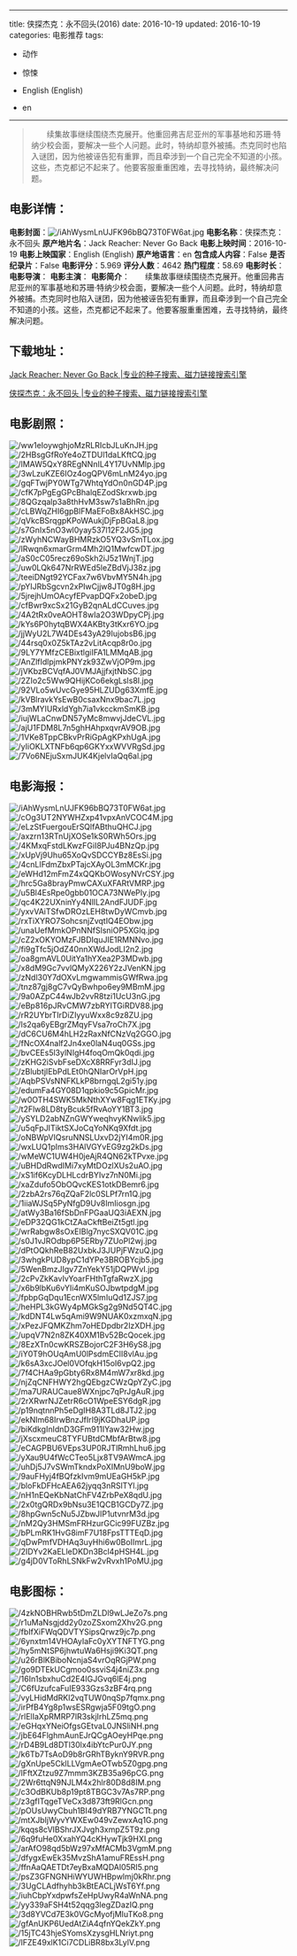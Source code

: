 
---
title: 侠探杰克：永不回头(2016)
date: 2016-10-19
updated: 2016-10-19
categories: 电影推荐
tags:
- 动作
- 惊悚

- English (English)
- en
---


> 　　续集故事继续围绕杰克展开。他重回弗吉尼亚州的军事基地和苏珊·特纳少校会面，要解决一些个人问题。此时，特纳却意外被捕。杰克同时也陷入谜团，因为他被诬告犯有重罪，而且牵涉到一个自己完全不知道的小孩。这些，杰克都记不起来了。他要客服重重困难，去寻找特纳，最终解决问题。

## **电影详情**：

**电影封面**：<img src="https://image.tmdb.org/t/p/w200/iAhWysmLnUJFK96bBQ73T0FW6at.jpg" alt="/iAhWysmLnUJFK96bBQ73T0FW6at.jpg" title="/iAhWysmLnUJFK96bBQ73T0FW6at.jpg">
**电影名称**：侠探杰克：永不回头
**原产地片名**：Jack Reacher: Never Go Back
**电影上映时间**：2016-10-19
**电影上映国家**：English (English)
**原产地语言**：en
**包含成人内容**：False
**是否纪录片**：False
**电影评分**：5.969
**评分人数**：4642
**热门程度**：58.69
**电影时长**：
**电影导演**：
**电影主演**：
**电影简介**：　　续集故事继续围绕杰克展开。他重回弗吉尼亚州的军事基地和苏珊·特纳少校会面，要解决一些个人问题。此时，特纳却意外被捕。杰克同时也陷入谜团，因为他被诬告犯有重罪，而且牵涉到一个自己完全不知道的小孩。这些，杰克都记不起来了。他要客服重重困难，去寻找特纳，最终解决问题。

## **下载地址**：
[Jack Reacher: Never Go Back |专业的种子搜索、磁力链接搜索引擎](https://movie.amd794.com:2083/?search=Jack%20Reacher%3A%20Never%20Go%20Back&ordering=&mode=match_phrase&page_size=10&page=1)

[侠探杰克：永不回头 |专业的种子搜索、磁力链接搜索引擎](https://movie.amd794.com:2083/?search=%E4%BE%A0%E6%8E%A2%E6%9D%B0%E5%85%8B%EF%BC%9A%E6%B0%B8%E4%B8%8D%E5%9B%9E%E5%A4%B4&ordering=&mode=match_phrase&page_size=10&page=1)
 

## **电影剧照**：
<img src="https://image.tmdb.org/t/p/original/ww1eIoywghjoMzRLRIcbJLuKnJH.jpg" alt="/ww1eIoywghjoMzRLRIcbJLuKnJH.jpg" title="/ww1eIoywghjoMzRLRIcbJLuKnJH.jpg"><img src="https://image.tmdb.org/t/p/original/2HBsgGfRoYe4oZTDUl1daLKftCQ.jpg" alt="/2HBsgGfRoYe4oZTDUl1daLKftCQ.jpg" title="/2HBsgGfRoYe4oZTDUl1daLKftCQ.jpg"><img src="https://image.tmdb.org/t/p/original/lMAW5QxY8REgNNnIL4Y17UvNMlp.jpg" alt="/lMAW5QxY8REgNNnIL4Y17UvNMlp.jpg" title="/lMAW5QxY8REgNNnIL4Y17UvNMlp.jpg"><img src="https://image.tmdb.org/t/p/original/3wLzuKZE6IOz4ogQPV6mLnM24yo.jpg" alt="/3wLzuKZE6IOz4ogQPV6mLnM24yo.jpg" title="/3wLzuKZE6IOz4ogQPV6mLnM24yo.jpg"><img src="https://image.tmdb.org/t/p/original/gqFTwjPY0WTg7WhtqYdOn0nGD4P.jpg" alt="/gqFTwjPY0WTg7WhtqYdOn0nGD4P.jpg" title="/gqFTwjPY0WTg7WhtqYdOn0nGD4P.jpg"><img src="https://image.tmdb.org/t/p/original/cfK7pPgEgGPcBhalqEZodSkrxwb.jpg" alt="/cfK7pPgEgGPcBhalqEZodSkrxwb.jpg" title="/cfK7pPgEgGPcBhalqEZodSkrxwb.jpg"><img src="https://image.tmdb.org/t/p/original/8QGzqalp3a8thHvM3sw7s1aBhRn.jpg" alt="/8QGzqalp3a8thHvM3sw7s1aBhRn.jpg" title="/8QGzqalp3a8thHvM3sw7s1aBhRn.jpg"><img src="https://image.tmdb.org/t/p/original/cLBWqZHI6gpBlFMaEFoBx8AkHSC.jpg" alt="/cLBWqZHI6gpBlFMaEFoBx8AkHSC.jpg" title="/cLBWqZHI6gpBlFMaEFoBx8AkHSC.jpg"><img src="https://image.tmdb.org/t/p/original/qVkcBSrqgpKPoWAukjDjFpBGaL8.jpg" alt="/qVkcBSrqgpKPoWAukjDjFpBGaL8.jpg" title="/qVkcBSrqgpKPoWAukjDjFpBGaL8.jpg"><img src="https://image.tmdb.org/t/p/original/s7GnIx5nO3wl0yay537l12F2JG5.jpg" alt="/s7GnIx5nO3wl0yay537l12F2JG5.jpg" title="/s7GnIx5nO3wl0yay537l12F2JG5.jpg"><img src="https://image.tmdb.org/t/p/original/zWyhNCWayBHMRzkO5YQ3vSmTLox.jpg" alt="/zWyhNCWayBHMRzkO5YQ3vSmTLox.jpg" title="/zWyhNCWayBHMRzkO5YQ3vSmTLox.jpg"><img src="https://image.tmdb.org/t/p/original/lRwqn6xmarGrm4Mh2lQ1MwfcwDT.jpg" alt="/lRwqn6xmarGrm4Mh2lQ1MwfcwDT.jpg" title="/lRwqn6xmarGrm4Mh2lQ1MwfcwDT.jpg"><img src="https://image.tmdb.org/t/p/original/aS0cC05recz69oSkh2iJ5z1WnjT.jpg" alt="/aS0cC05recz69oSkh2iJ5z1WnjT.jpg" title="/aS0cC05recz69oSkh2iJ5z1WnjT.jpg"><img src="https://image.tmdb.org/t/p/original/uw0LQk647NrRWEd5leZBdVjJ38z.jpg" alt="/uw0LQk647NrRWEd5leZBdVjJ38z.jpg" title="/uw0LQk647NrRWEd5leZBdVjJ38z.jpg"><img src="https://image.tmdb.org/t/p/original/teeiDNgt92YCFax7w6VbvMY5N4h.jpg" alt="/teeiDNgt92YCFax7w6VbvMY5N4h.jpg" title="/teeiDNgt92YCFax7w6VbvMY5N4h.jpg"><img src="https://image.tmdb.org/t/p/original/pYIJRbSgcvn2xPIwCjjw8JT0g8H.jpg" alt="/pYIJRbSgcvn2xPIwCjjw8JT0g8H.jpg" title="/pYIJRbSgcvn2xPIwCjjw8JT0g8H.jpg"><img src="https://image.tmdb.org/t/p/original/5jrejhUmOAcyfEPvapDQFx2obeD.jpg" alt="/5jrejhUmOAcyfEPvapDQFx2obeD.jpg" title="/5jrejhUmOAcyfEPvapDQFx2obeD.jpg"><img src="https://image.tmdb.org/t/p/original/cfBwr9xcSx21GyB2qnALdCCuves.jpg" alt="/cfBwr9xcSx21GyB2qnALdCCuves.jpg" title="/cfBwr9xcSx21GyB2qnALdCCuves.jpg"><img src="https://image.tmdb.org/t/p/original/4A2tRx0veAOHT8wIa2O3WDpyCPj.jpg" alt="/4A2tRx0veAOHT8wIa2O3WDpyCPj.jpg" title="/4A2tRx0veAOHT8wIa2O3WDpyCPj.jpg"><img src="https://image.tmdb.org/t/p/original/kYs6P0hytqBWX4AKBty3tKxr6YO.jpg" alt="/kYs6P0hytqBWX4AKBty3tKxr6YO.jpg" title="/kYs6P0hytqBWX4AKBty3tKxr6YO.jpg"><img src="https://image.tmdb.org/t/p/original/jjWyU2L7W4DEs43yA29IujobsB6.jpg" alt="/jjWyU2L7W4DEs43yA29IujobsB6.jpg" title="/jjWyU2L7W4DEs43yA29IujobsB6.jpg"><img src="https://image.tmdb.org/t/p/original/44rsq0x0Z5kTAz2vLitAcqp8r0o.jpg" alt="/44rsq0x0Z5kTAz2vLitAcqp8r0o.jpg" title="/44rsq0x0Z5kTAz2vLitAcqp8r0o.jpg"><img src="https://image.tmdb.org/t/p/original/9LY7YMfzCEBixtlgiIFA1LMMqAB.jpg" alt="/9LY7YMfzCEBixtlgiIFA1LMMqAB.jpg" title="/9LY7YMfzCEBixtlgiIFA1LMMqAB.jpg"><img src="https://image.tmdb.org/t/p/original/AnZlfIdlpjmkPNYzk93ZwVjOP9m.jpg" alt="/AnZlfIdlpjmkPNYzk93ZwVjOP9m.jpg" title="/AnZlfIdlpjmkPNYzk93ZwVjOP9m.jpg"><img src="https://image.tmdb.org/t/p/original/jVKbzBCVqfAJ0VMJAjjfxjtNbSC.jpg" alt="/jVKbzBCVqfAJ0VMJAjjfxjtNbSC.jpg" title="/jVKbzBCVqfAJ0VMJAjjfxjtNbSC.jpg"><img src="https://image.tmdb.org/t/p/original/2ZIo2c5Ww9QHijKCo6ekgLsls8I.jpg" alt="/2ZIo2c5Ww9QHijKCo6ekgLsls8I.jpg" title="/2ZIo2c5Ww9QHijKCo6ekgLsls8I.jpg"><img src="https://image.tmdb.org/t/p/original/92VLo5wUvcGye95HLZUDg63XmfE.jpg" alt="/92VLo5wUvcGye95HLZUDg63XmfE.jpg" title="/92VLo5wUvcGye95HLZUDg63XmfE.jpg"><img src="https://image.tmdb.org/t/p/original/kVBlravkYsEwB0csaxNnx9bac7L.jpg" alt="/kVBlravkYsEwB0csaxNnx9bac7L.jpg" title="/kVBlravkYsEwB0csaxNnx9bac7L.jpg"><img src="https://image.tmdb.org/t/p/original/3mMYIURxldYgh7ia1vkcckmSmKB.jpg" alt="/3mMYIURxldYgh7ia1vkcckmSmKB.jpg" title="/3mMYIURxldYgh7ia1vkcckmSmKB.jpg"><img src="https://image.tmdb.org/t/p/original/iujWLaCnwDN57yMc8mwvjJdeCVL.jpg" alt="/iujWLaCnwDN57yMc8mwvjJdeCVL.jpg" title="/iujWLaCnwDN57yMc8mwvjJdeCVL.jpg"><img src="https://image.tmdb.org/t/p/original/ajU1FDM8L7n5ghHAhpxqvrAV9OB.jpg" alt="/ajU1FDM8L7n5ghHAhpxqvrAV9OB.jpg" title="/ajU1FDM8L7n5ghHAhpxqvrAV9OB.jpg"><img src="https://image.tmdb.org/t/p/original/1VKe8TppCBkvPrRiGpAgKPxhUgA.jpg" alt="/1VKe8TppCBkvPrRiGpAgKPxhUgA.jpg" title="/1VKe8TppCBkvPrRiGpAgKPxhUgA.jpg"><img src="https://image.tmdb.org/t/p/original/yIiOKLXTNFb6qp6GKYxxWVVRgSd.jpg" alt="/yIiOKLXTNFb6qp6GKYxxWVVRgSd.jpg" title="/yIiOKLXTNFb6qp6GKYxxWVVRgSd.jpg"><img src="https://image.tmdb.org/t/p/original/7Vo6NEjuSxmJUK4KjelvIaQq6al.jpg" alt="/7Vo6NEjuSxmJUK4KjelvIaQq6al.jpg" title="/7Vo6NEjuSxmJUK4KjelvIaQq6al.jpg">

## **电影海报**：
<img src="https://image.tmdb.org/t/p/original/iAhWysmLnUJFK96bBQ73T0FW6at.jpg" alt="/iAhWysmLnUJFK96bBQ73T0FW6at.jpg" title="/iAhWysmLnUJFK96bBQ73T0FW6at.jpg"><img src="https://image.tmdb.org/t/p/original/cOg3UT2NYWHZxp41vpxAnVCOC4M.jpg" alt="/cOg3UT2NYWHZxp41vpxAnVCOC4M.jpg" title="/cOg3UT2NYWHZxp41vpxAnVCOC4M.jpg"><img src="https://image.tmdb.org/t/p/original/eLzStFuergouErSQlfABthuQHCJ.jpg" alt="/eLzStFuergouErSQlfABthuQHCJ.jpg" title="/eLzStFuergouErSQlfABthuQHCJ.jpg"><img src="https://image.tmdb.org/t/p/original/axzrn13RTnUjXOSe1kS0RWh5Ors.jpg" alt="/axzrn13RTnUjXOSe1kS0RWh5Ors.jpg" title="/axzrn13RTnUjXOSe1kS0RWh5Ors.jpg"><img src="https://image.tmdb.org/t/p/original/4KMxqFstdLKwzFGiI8PJu4BNzQp.jpg" alt="/4KMxqFstdLKwzFGiI8PJu4BNzQp.jpg" title="/4KMxqFstdLKwzFGiI8PJu4BNzQp.jpg"><img src="https://image.tmdb.org/t/p/original/xUpVj9Uhu65XoQvSDCCYBz8EsSi.jpg" alt="/xUpVj9Uhu65XoQvSDCCYBz8EsSi.jpg" title="/xUpVj9Uhu65XoQvSDCCYBz8EsSi.jpg"><img src="https://image.tmdb.org/t/p/original/4cnLIFdmZbxPTajcXAyOL3mMCKr.jpg" alt="/4cnLIFdmZbxPTajcXAyOL3mMCKr.jpg" title="/4cnLIFdmZbxPTajcXAyOL3mMCKr.jpg"><img src="https://image.tmdb.org/t/p/original/eWHd12mFmZ4xQQKbOWosyNVrCSY.jpg" alt="/eWHd12mFmZ4xQQKbOWosyNVrCSY.jpg" title="/eWHd12mFmZ4xQQKbOWosyNVrCSY.jpg"><img src="https://image.tmdb.org/t/p/original/hrc5Ga8brayPmwCAXuXFARtVMRP.jpg" alt="/hrc5Ga8brayPmwCAXuXFARtVMRP.jpg" title="/hrc5Ga8brayPmwCAXuXFARtVMRP.jpg"><img src="https://image.tmdb.org/t/p/original/u5Bl4EsRpe0gbb01OCA73NWePIy.jpg" alt="/u5Bl4EsRpe0gbb01OCA73NWePIy.jpg" title="/u5Bl4EsRpe0gbb01OCA73NWePIy.jpg"><img src="https://image.tmdb.org/t/p/original/qc4K22UXninYy4NlIL2AndFJUDF.jpg" alt="/qc4K22UXninYy4NlIL2AndFJUDF.jpg" title="/qc4K22UXninYy4NlIL2AndFJUDF.jpg"><img src="https://image.tmdb.org/t/p/original/yxvVAiTSfwDROzLEH8twDyWCmvb.jpg" alt="/yxvVAiTSfwDROzLEH8twDyWCmvb.jpg" title="/yxvVAiTSfwDROzLEH8twDyWCmvb.jpg"><img src="https://image.tmdb.org/t/p/original/rxTiXYRO7SohcsnjZvqtIQ4EObw.jpg" alt="/rxTiXYRO7SohcsnjZvqtIQ4EObw.jpg" title="/rxTiXYRO7SohcsnjZvqtIQ4EObw.jpg"><img src="https://image.tmdb.org/t/p/original/unaUefMmkOPnNNfSlsniOP5XGlq.jpg" alt="/unaUefMmkOPnNNfSlsniOP5XGlq.jpg" title="/unaUefMmkOPnNNfSlsniOP5XGlq.jpg"><img src="https://image.tmdb.org/t/p/original/cZ2xOKYOMzFJBDIquJIE1RMNNvo.jpg" alt="/cZ2xOKYOMzFJBDIquJIE1RMNNvo.jpg" title="/cZ2xOKYOMzFJBDIquJIE1RMNNvo.jpg"><img src="https://image.tmdb.org/t/p/original/fi9gTfc5jOdZ40nnXWdJodLI2n2.jpg" alt="/fi9gTfc5jOdZ40nnXWdJodLI2n2.jpg" title="/fi9gTfc5jOdZ40nnXWdJodLI2n2.jpg"><img src="https://image.tmdb.org/t/p/original/oa8gmAVL0UitYa1hYXea2P3MDwb.jpg" alt="/oa8gmAVL0UitYa1hYXea2P3MDwb.jpg" title="/oa8gmAVL0UitYa1hYXea2P3MDwb.jpg"><img src="https://image.tmdb.org/t/p/original/x8dM9Gc7vvlQMyX226Y2zJVenKN.jpg" alt="/x8dM9Gc7vvlQMyX226Y2zJVenKN.jpg" title="/x8dM9Gc7vvlQMyX226Y2zJVenKN.jpg"><img src="https://image.tmdb.org/t/p/original/zNdl30Y7dOXvLmgwammisGWfRwa.jpg" alt="/zNdl30Y7dOXvLmgwammisGWfRwa.jpg" title="/zNdl30Y7dOXvLmgwammisGWfRwa.jpg"><img src="https://image.tmdb.org/t/p/original/tnz87gj8gC7vQyBwhpo6ey9MBmM.jpg" alt="/tnz87gj8gC7vQyBwhpo6ey9MBmM.jpg" title="/tnz87gj8gC7vQyBwhpo6ey9MBmM.jpg"><img src="https://image.tmdb.org/t/p/original/9a0AZpC44wJb2vvR8tzi1UcU3nG.jpg" alt="/9a0AZpC44wJb2vvR8tzi1UcU3nG.jpg" title="/9a0AZpC44wJb2vvR8tzi1UcU3nG.jpg"><img src="https://image.tmdb.org/t/p/original/eBp816pJRvCMW7zbRYITGiRDV88.jpg" alt="/eBp816pJRvCMW7zbRYITGiRDV88.jpg" title="/eBp816pJRvCMW7zbRYITGiRDV88.jpg"><img src="https://image.tmdb.org/t/p/original/rR2UYbrTIrDiZIyyuWxx8c9z8ZU.jpg" alt="/rR2UYbrTIrDiZIyyuWxx8c9z8ZU.jpg" title="/rR2UYbrTIrDiZIyyuWxx8c9z8ZU.jpg"><img src="https://image.tmdb.org/t/p/original/ls2qa6yEBgrZMqyFVsa7roCh7X.jpg" alt="/ls2qa6yEBgrZMqyFVsa7roCh7X.jpg" title="/ls2qa6yEBgrZMqyFVsa7roCh7X.jpg"><img src="https://image.tmdb.org/t/p/original/dC6CU6M4hLH2zRaxNfCNzVq2GGO.jpg" alt="/dC6CU6M4hLH2zRaxNfCNzVq2GGO.jpg" title="/dC6CU6M4hLH2zRaxNfCNzVq2GGO.jpg"><img src="https://image.tmdb.org/t/p/original/fNcOX4nalf2Jn4xe0laN4uq0GSs.jpg" alt="/fNcOX4nalf2Jn4xe0laN4uq0GSs.jpg" title="/fNcOX4nalf2Jn4xe0laN4uq0GSs.jpg"><img src="https://image.tmdb.org/t/p/original/bvCEEs5l3ylNIgH4foqOmQk0qdi.jpg" alt="/bvCEEs5l3ylNIgH4foqOmQk0qdi.jpg" title="/bvCEEs5l3ylNIgH4foqOmQk0qdi.jpg"><img src="https://image.tmdb.org/t/p/original/zKHG2iSvbFseDXcX8RRFyr3dIJ.jpg" alt="/zKHG2iSvbFseDXcX8RRFyr3dIJ.jpg" title="/zKHG2iSvbFseDXcX8RRFyr3dIJ.jpg"><img src="https://image.tmdb.org/t/p/original/zBlubtjIEbPdLEt0hQNIarOrVpH.jpg" alt="/zBlubtjIEbPdLEt0hQNIarOrVpH.jpg" title="/zBlubtjIEbPdLEt0hQNIarOrVpH.jpg"><img src="https://image.tmdb.org/t/p/original/AqbPSVsNNFKLkP8brngqL2gi51y.jpg" alt="/AqbPSVsNNFKLkP8brngqL2gi51y.jpg" title="/AqbPSVsNNFKLkP8brngqL2gi51y.jpg"><img src="https://image.tmdb.org/t/p/original/edumFa4GY08D1qpkio9c5GpicMr.jpg" alt="/edumFa4GY08D1qpkio9c5GpicMr.jpg" title="/edumFa4GY08D1qpkio9c5GpicMr.jpg"><img src="https://image.tmdb.org/t/p/original/w0OTH4SWK5MkNthXYw8Fqg1ETKy.jpg" alt="/w0OTH4SWK5MkNthXYw8Fqg1ETKy.jpg" title="/w0OTH4SWK5MkNthXYw8Fqg1ETKy.jpg"><img src="https://image.tmdb.org/t/p/original/t2Flw8LD8tyBcuk5fRvAoYY1BT3.jpg" alt="/t2Flw8LD8tyBcuk5fRvAoYY1BT3.jpg" title="/t2Flw8LD8tyBcuk5fRvAoYY1BT3.jpg"><img src="https://image.tmdb.org/t/p/original/ySYLD2abNZnGWYweqhvyKNwlik5.jpg" alt="/ySYLD2abNZnGWYweqhvyKNwlik5.jpg" title="/ySYLD2abNZnGWYweqhvyKNwlik5.jpg"><img src="https://image.tmdb.org/t/p/original/u5qFpJITiktSXJoCqYoNKq9Xfdt.jpg" alt="/u5qFpJITiktSXJoCqYoNKq9Xfdt.jpg" title="/u5qFpJITiktSXJoCqYoNKq9Xfdt.jpg"><img src="https://image.tmdb.org/t/p/original/oNBWpVIQsruNNSLUxvD2jYI4m0R.jpg" alt="/oNBWpVIQsruNNSLUxvD2jYI4m0R.jpg" title="/oNBWpVIQsruNNSLUxvD2jYI4m0R.jpg"><img src="https://image.tmdb.org/t/p/original/wxLUQ1pIms3HAlVGYvEG9zg2kDs.jpg" alt="/wxLUQ1pIms3HAlVGYvEG9zg2kDs.jpg" title="/wxLUQ1pIms3HAlVGYvEG9zg2kDs.jpg"><img src="https://image.tmdb.org/t/p/original/wMeWC1UW4H0jeAjR4QN62kTPvxe.jpg" alt="/wMeWC1UW4H0jeAjR4QN62kTPvxe.jpg" title="/wMeWC1UW4H0jeAjR4QN62kTPvxe.jpg"><img src="https://image.tmdb.org/t/p/original/uBHDdRwdIMi7xyMtDOzlXUs2uAO.jpg" alt="/uBHDdRwdIMi7xyMtDOzlXUs2uAO.jpg" title="/uBHDdRwdIMi7xyMtDOzlXUs2uAO.jpg"><img src="https://image.tmdb.org/t/p/original/xS1if6KcyDLHLcdrBYIvz7nN0Mi.jpg" alt="/xS1if6KcyDLHLcdrBYIvz7nN0Mi.jpg" title="/xS1if6KcyDLHLcdrBYIvz7nN0Mi.jpg"><img src="https://image.tmdb.org/t/p/original/xaZdufo5ObOQvcKES1otkDBemr6.jpg" alt="/xaZdufo5ObOQvcKES1otkDBemr6.jpg" title="/xaZdufo5ObOQvcKES1otkDBemr6.jpg"><img src="https://image.tmdb.org/t/p/original/2zbA2rs76qZQaF2lc0SLPf7rn1Q.jpg" alt="/2zbA2rs76qZQaF2lc0SLPf7rn1Q.jpg" title="/2zbA2rs76qZQaF2lc0SLPf7rn1Q.jpg"><img src="https://image.tmdb.org/t/p/original/1iiaWJSq5PyNfgD9Uv8ImIiosgn.jpg" alt="/1iiaWJSq5PyNfgD9Uv8ImIiosgn.jpg" title="/1iiaWJSq5PyNfgD9Uv8ImIiosgn.jpg"><img src="https://image.tmdb.org/t/p/original/atWy3Ba16fSbDnFPGaaUQ3iAEXN.jpg" alt="/atWy3Ba16fSbDnFPGaaUQ3iAEXN.jpg" title="/atWy3Ba16fSbDnFPGaaUQ3iAEXN.jpg"><img src="https://image.tmdb.org/t/p/original/eDP32QG1kCtZAaCkftBeiZt5gtl.jpg" alt="/eDP32QG1kCtZAaCkftBeiZt5gtl.jpg" title="/eDP32QG1kCtZAaCkftBeiZt5gtl.jpg"><img src="https://image.tmdb.org/t/p/original/wrRabgw8sOxEIBlg7nycSXQV01C.jpg" alt="/wrRabgw8sOxEIBlg7nycSXQV01C.jpg" title="/wrRabgw8sOxEIBlg7nycSXQV01C.jpg"><img src="https://image.tmdb.org/t/p/original/s0J1vJROdbp6P5ERby7ZUoPl2wj.jpg" alt="/s0J1vJROdbp6P5ERby7ZUoPl2wj.jpg" title="/s0J1vJROdbp6P5ERby7ZUoPl2wj.jpg"><img src="https://image.tmdb.org/t/p/original/dPtOQkhReB82UxbkJ3JUPjFWzuQ.jpg" alt="/dPtOQkhReB82UxbkJ3JUPjFWzuQ.jpg" title="/dPtOQkhReB82UxbkJ3JUPjFWzuQ.jpg"><img src="https://image.tmdb.org/t/p/original/3whgkPUD8ypC1dYPe3BROBYcjb5.jpg" alt="/3whgkPUD8ypC1dYPe3BROBYcjb5.jpg" title="/3whgkPUD8ypC1dYPe3BROBYcjb5.jpg"><img src="https://image.tmdb.org/t/p/original/5WenBmzJIgv7ZnYekY51jDQPWvI.jpg" alt="/5WenBmzJIgv7ZnYekY51jDQPWvI.jpg" title="/5WenBmzJIgv7ZnYekY51jDQPWvI.jpg"><img src="https://image.tmdb.org/t/p/original/2cPvZkKavIvYoarFHthTgfaRwzX.jpg" alt="/2cPvZkKavIvYoarFHthTgfaRwzX.jpg" title="/2cPvZkKavIvYoarFHthTgfaRwzX.jpg"><img src="https://image.tmdb.org/t/p/original/x6b9lbKu6vYIi4mKuSOJbwtpdgM.jpg" alt="/x6b9lbKu6vYIi4mKuSOJbwtpdgM.jpg" title="/x6b9lbKu6vYIi4mKuSOJbwtpdgM.jpg"><img src="https://image.tmdb.org/t/p/original/fpbpGqDqu1EcnWX5lmIuQd1ZJS7.jpg" alt="/fpbpGqDqu1EcnWX5lmIuQd1ZJS7.jpg" title="/fpbpGqDqu1EcnWX5lmIuQd1ZJS7.jpg"><img src="https://image.tmdb.org/t/p/original/heHPL3kGWy4pMGkSg2g9Nd5QT4C.jpg" alt="/heHPL3kGWy4pMGkSg2g9Nd5QT4C.jpg" title="/heHPL3kGWy4pMGkSg2g9Nd5QT4C.jpg"><img src="https://image.tmdb.org/t/p/original/kdDNT4Lw5qAmi9W9NUAK0xzmxqN.jpg" alt="/kdDNT4Lw5qAmi9W9NUAK0xzmxqN.jpg" title="/kdDNT4Lw5qAmi9W9NUAK0xzmxqN.jpg"><img src="https://image.tmdb.org/t/p/original/xPezJFQMKZhm7oHEDpdbr2lzXDH.jpg" alt="/xPezJFQMKZhm7oHEDpdbr2lzXDH.jpg" title="/xPezJFQMKZhm7oHEDpdbr2lzXDH.jpg"><img src="https://image.tmdb.org/t/p/original/upqV7N2n8ZK40XM1Bv52BcQocek.jpg" alt="/upqV7N2n8ZK40XM1Bv52BcQocek.jpg" title="/upqV7N2n8ZK40XM1Bv52BcQocek.jpg"><img src="https://image.tmdb.org/t/p/original/8EzXTn0cwKRSZBojorC2F3H6yS8.jpg" alt="/8EzXTn0cwKRSZBojorC2F3H6yS8.jpg" title="/8EzXTn0cwKRSZBojorC2F3H6yS8.jpg"><img src="https://image.tmdb.org/t/p/original/iY0T9hOUqAmU0lPsdmEClI8vlAu.jpg" alt="/iY0T9hOUqAmU0lPsdmEClI8vlAu.jpg" title="/iY0T9hOUqAmU0lPsdmEClI8vlAu.jpg"><img src="https://image.tmdb.org/t/p/original/k6sA3xcJOel0VOfqkH15oI6vpQ2.jpg" alt="/k6sA3xcJOel0VOfqkH15oI6vpQ2.jpg" title="/k6sA3xcJOel0VOfqkH15oI6vpQ2.jpg"><img src="https://image.tmdb.org/t/p/original/7f4CHAa9pGbty6Rx8M4mW7xr8kd.jpg" alt="/7f4CHAa9pGbty6Rx8M4mW7xr8kd.jpg" title="/7f4CHAa9pGbty6Rx8M4mW7xr8kd.jpg"><img src="https://image.tmdb.org/t/p/original/njZqCNFHWY2hgQEbgzCWzQpYZyC.jpg" alt="/njZqCNFHWY2hgQEbgzCWzQpYZyC.jpg" title="/njZqCNFHWY2hgQEbgzCWzQpYZyC.jpg"><img src="https://image.tmdb.org/t/p/original/ma7URAUCaue8WXnjpc7qPrJgAuR.jpg" alt="/ma7URAUCaue8WXnjpc7qPrJgAuR.jpg" title="/ma7URAUCaue8WXnjpc7qPrJgAuR.jpg"><img src="https://image.tmdb.org/t/p/original/2rXRwrNJZetrR6cO1WpeESY6dgR.jpg" alt="/2rXRwrNJZetrR6cO1WpeESY6dgR.jpg" title="/2rXRwrNJZetrR6cO1WpeESY6dgR.jpg"><img src="https://image.tmdb.org/t/p/original/p19nqtnnPh5eDgIH8A3TLd8JTJ2.jpg" alt="/p19nqtnnPh5eDgIH8A3TLd8JTJ2.jpg" title="/p19nqtnnPh5eDgIH8A3TLd8JTJ2.jpg"><img src="https://image.tmdb.org/t/p/original/ekNIm68IrwBnzJfIrI9jKGDhaUP.jpg" alt="/ekNIm68IrwBnzJfIrI9jKGDhaUP.jpg" title="/ekNIm68IrwBnzJfIrI9jKGDhaUP.jpg"><img src="https://image.tmdb.org/t/p/original/biKdkgInIdnD3GFm911IYaw32Hw.jpg" alt="/biKdkgInIdnD3GFm911IYaw32Hw.jpg" title="/biKdkgInIdnD3GFm911IYaw32Hw.jpg"><img src="https://image.tmdb.org/t/p/original/jXscxmeuC8TYFUBtdCMbfArBtw8.jpg" alt="/jXscxmeuC8TYFUBtdCMbfArBtw8.jpg" title="/jXscxmeuC8TYFUBtdCMbfArBtw8.jpg"><img src="https://image.tmdb.org/t/p/original/eCAGPBU6VEps3UP0RJTlRmhLhu6.jpg" alt="/eCAGPBU6VEps3UP0RJTlRmhLhu6.jpg" title="/eCAGPBU6VEps3UP0RJTlRmhLhu6.jpg"><img src="https://image.tmdb.org/t/p/original/yXau9U4fWcCTeo5Ljx8TV9AWmcA.jpg" alt="/yXau9U4fWcCTeo5Ljx8TV9AWmcA.jpg" title="/yXau9U4fWcCTeo5Ljx8TV9AWmcA.jpg"><img src="https://image.tmdb.org/t/p/original/uhDj5J7vSWmTkndxPoXIMnU9boW.jpg" alt="/uhDj5J7vSWmTkndxPoXIMnU9boW.jpg" title="/uhDj5J7vSWmTkndxPoXIMnU9boW.jpg"><img src="https://image.tmdb.org/t/p/original/9auFHyj4fBQfzkIvm9mUEaGH5kP.jpg" alt="/9auFHyj4fBQfzkIvm9mUEaGH5kP.jpg" title="/9auFHyj4fBQfzkIvm9mUEaGH5kP.jpg"><img src="https://image.tmdb.org/t/p/original/bloFkDFHcAEA62jyqq3nRSlTYl.jpg" alt="/bloFkDFHcAEA62jyqq3nRSlTYl.jpg" title="/bloFkDFHcAEA62jyqq3nRSlTYl.jpg"><img src="https://image.tmdb.org/t/p/original/nH1nEQeKbNatChFV4ZrbPeX8qdU.jpg" alt="/nH1nEQeKbNatChFV4ZrbPeX8qdU.jpg" title="/nH1nEQeKbNatChFV4ZrbPeX8qdU.jpg"><img src="https://image.tmdb.org/t/p/original/2x0tgQRDx9bNsu3E1QCB1GCDy7Z.jpg" alt="/2x0tgQRDx9bNsu3E1QCB1GCDy7Z.jpg" title="/2x0tgQRDx9bNsu3E1QCB1GCDy7Z.jpg"><img src="https://image.tmdb.org/t/p/original/8hpGwn5cNu5JZbwJIP1utvnrM3d.jpg" alt="/8hpGwn5cNu5JZbwJIP1utvnrM3d.jpg" title="/8hpGwn5cNu5JZbwJIP1utvnrM3d.jpg"><img src="https://image.tmdb.org/t/p/original/nM2Qy3HMSmFRHzurGCic99FUZBz.jpg" alt="/nM2Qy3HMSmFRHzurGCic99FUZBz.jpg" title="/nM2Qy3HMSmFRHzurGCic99FUZBz.jpg"><img src="https://image.tmdb.org/t/p/original/bPLmRK1HvG8imF7U18FpsTTTEqD.jpg" alt="/bPLmRK1HvG8imF7U18FpsTTTEqD.jpg" title="/bPLmRK1HvG8imF7U18FpsTTTEqD.jpg"><img src="https://image.tmdb.org/t/p/original/qDwPmfVDHAq3uyHhi6w0BoIImrL.jpg" alt="/qDwPmfVDHAq3uyHhi6w0BoIImrL.jpg" title="/qDwPmfVDHAq3uyHhi6w0BoIImrL.jpg"><img src="https://image.tmdb.org/t/p/original/2IDYv2KaELleDKDn3Bcl4pHSH4L.jpg" alt="/2IDYv2KaELleDKDn3Bcl4pHSH4L.jpg" title="/2IDYv2KaELleDKDn3Bcl4pHSH4L.jpg"><img src="https://image.tmdb.org/t/p/original/g4jD0VToRhLSNkFw2vRvxh1PoMU.jpg" alt="/g4jD0VToRhLSNkFw2vRvxh1PoMU.jpg" title="/g4jD0VToRhLSNkFw2vRvxh1PoMU.jpg">

## **电影图标**：
<img src="https://image.tmdb.org/t/p/original/4zkNOBHRwb5tDmZLDl9wLJeZo7s.png" alt="/4zkNOBHRwb5tDmZLDl9wLJeZo7s.png" title="/4zkNOBHRwb5tDmZLDl9wLJeZo7s.png"><img src="https://image.tmdb.org/t/p/original/r1uMaNsgjdd2y0zoZSxom2Xhv2G.png" alt="/r1uMaNsgjdd2y0zoZSxom2Xhv2G.png" title="/r1uMaNsgjdd2y0zoZSxom2Xhv2G.png"><img src="https://image.tmdb.org/t/p/original/fbIfXiFWqQDVTYSipsQrwz9jc7p.png" alt="/fbIfXiFWqQDVTYSipsQrwz9jc7p.png" title="/fbIfXiFWqQDVTYSipsQrwz9jc7p.png"><img src="https://image.tmdb.org/t/p/original/6ynxtm14VHOAyIaFc0yXYTNFTYG.png" alt="/6ynxtm14VHOAyIaFc0yXYTNFTYG.png" title="/6ynxtm14VHOAyIaFc0yXYTNFTYG.png"><img src="https://image.tmdb.org/t/p/original/hy5mNtSP6jhwtuWa6Hsji9Ki3QT.png" alt="/hy5mNtSP6jhwtuWa6Hsji9Ki3QT.png" title="/hy5mNtSP6jhwtuWa6Hsji9Ki3QT.png"><img src="https://image.tmdb.org/t/p/original/u26rBlKBiboNcnjaS4vrOqRGjPW.png" alt="/u26rBlKBiboNcnjaS4vrOqRGjPW.png" title="/u26rBlKBiboNcnjaS4vrOqRGjPW.png"><img src="https://image.tmdb.org/t/p/original/go9DTEkUCgmoo0ssviS4j4niZ3x.png" alt="/go9DTEkUCgmoo0ssviS4j4niZ3x.png" title="/go9DTEkUCgmoo0ssviS4j4niZ3x.png"><img src="https://image.tmdb.org/t/p/original/16In1sbxhuCd2E4IGJGvq6lE4j.png" alt="/16In1sbxhuCd2E4IGJGvq6lE4j.png" title="/16In1sbxhuCd2E4IGJGvq6lE4j.png"><img src="https://image.tmdb.org/t/p/original/C6fUzufcaFuIE933Gzs3zBF4rq.png" alt="/C6fUzufcaFuIE933Gzs3zBF4rq.png" title="/C6fUzufcaFuIE933Gzs3zBF4rq.png"><img src="https://image.tmdb.org/t/p/original/vyLHidMdRKl2vqTUW0nqSp7fqmx.png" alt="/vyLHidMdRKl2vqTUW0nqSp7fqmx.png" title="/vyLHidMdRKl2vqTUW0nqSp7fqmx.png"><img src="https://image.tmdb.org/t/p/original/irPfB4Yg8p1wsESRgwja5F09tgO.png" alt="/irPfB4Yg8p1wsESRgwja5F09tgO.png" title="/irPfB4Yg8p1wsESRgwja5F09tgO.png"><img src="https://image.tmdb.org/t/p/original/rlElIaXpRMRP7lR3skjIrhLZ5mq.png" alt="/rlElIaXpRMRP7lR3skjIrhLZ5mq.png" title="/rlElIaXpRMRP7lR3skjIrhLZ5mq.png"><img src="https://image.tmdb.org/t/p/original/eGHqxYNeiOfgsGEtvaL0JNSliNH.png" alt="/eGHqxYNeiOfgsGEtvaL0JNSliNH.png" title="/eGHqxYNeiOfgsGEtvaL0JNSliNH.png"><img src="https://image.tmdb.org/t/p/original/jbE64FlghmAunEJrQCgAOeyHPqe.png" alt="/jbE64FlghmAunEJrQCgAOeyHPqe.png" title="/jbE64FlghmAunEJrQCgAOeyHPqe.png"><img src="https://image.tmdb.org/t/p/original/rD4B9Ld8DTl30lx4ibYtcPur0JY.png" alt="/rD4B9Ld8DTl30lx4ibYtcPur0JY.png" title="/rD4B9Ld8DTl30lx4ibYtcPur0JY.png"><img src="https://image.tmdb.org/t/p/original/k6Tb7TsAoD9b8rGRhTByknY9RVR.png" alt="/k6Tb7TsAoD9b8rGRhTByknY9RVR.png" title="/k6Tb7TsAoD9b8rGRhTByknY9RVR.png"><img src="https://image.tmdb.org/t/p/original/gXnUpe5CklLLVgmAeOTwb5Z0gpg.png" alt="/gXnUpe5CklLLVgmAeOTwb5Z0gpg.png" title="/gXnUpe5CklLLVgmAeOTwb5Z0gpg.png"><img src="https://image.tmdb.org/t/p/original/lFftXZtzu9Z7mmm3KZB35a96pCG.png" alt="/lFftXZtzu9Z7mmm3KZB35a96pCG.png" title="/lFftXZtzu9Z7mmm3KZB35a96pCG.png"><img src="https://image.tmdb.org/t/p/original/2Wr6ttqN9NJLM4x2hlr80D8d8IM.png" alt="/2Wr6ttqN9NJLM4x2hlr80D8d8IM.png" title="/2Wr6ttqN9NJLM4x2hlr80D8d8IM.png"><img src="https://image.tmdb.org/t/p/original/c3OdBKUb8p19pt8TBGC3v7As7RP.png" alt="/c3OdBKUb8p19pt8TBGC3v7As7RP.png" title="/c3OdBKUb8p19pt8TBGC3v7As7RP.png"><img src="https://image.tmdb.org/t/p/original/z3gfITqgeTVeCx3d873ft9RlGcn.png" alt="/z3gfITqgeTVeCx3d873ft9RlGcn.png" title="/z3gfITqgeTVeCx3d873ft9RlGcn.png"><img src="https://image.tmdb.org/t/p/original/pOUsUwyCbuh1BI49dYRB7YNGCTt.png" alt="/pOUsUwyCbuh1BI49dYRB7YNGCTt.png" title="/pOUsUwyCbuh1BI49dYRB7YNGCTt.png"><img src="https://image.tmdb.org/t/p/original/mtXJbIjWyvYWXEw049vZewxAq1G.png" alt="/mtXJbIjWyvYWXEw049vZewxAq1G.png" title="/mtXJbIjWyvYWXEw049vZewxAq1G.png"><img src="https://image.tmdb.org/t/p/original/kqqs8cVIBShrJXJvgh3xmpZ5T9z.png" alt="/kqqs8cVIBShrJXJvgh3xmpZ5T9z.png" title="/kqqs8cVIBShrJXJvgh3xmpZ5T9z.png"><img src="https://image.tmdb.org/t/p/original/6q9fuHe0XxahYQ4cKHywTjk9HXI.png" alt="/6q9fuHe0XxahYQ4cKHywTjk9HXI.png" title="/6q9fuHe0XxahYQ4cKHywTjk9HXI.png"><img src="https://image.tmdb.org/t/p/original/arAfO98qd5bWz97xMfACMb3VgmM.png" alt="/arAfO98qd5bWz97xMfACMb3VgmM.png" title="/arAfO98qd5bWz97xMfACMb3VgmM.png"><img src="https://image.tmdb.org/t/p/original/dfygxEwEk35MvzShA1amuFREssH.png" alt="/dfygxEwEk35MvzShA1amuFREssH.png" title="/dfygxEwEk35MvzShA1amuFREssH.png"><img src="https://image.tmdb.org/t/p/original/ffnAaQAETDt7eyBxaMQDAl05RI5.png" alt="/ffnAaQAETDt7eyBxaMQDAl05RI5.png" title="/ffnAaQAETDt7eyBxaMQDAl05RI5.png"><img src="https://image.tmdb.org/t/p/original/psZ3GFNGNHiWYUWHBpwlmj0kRhr.png" alt="/psZ3GFNGNHiWYUWHBpwlmj0kRhr.png" title="/psZ3GFNGNHiWYUWHBpwlmj0kRhr.png"><img src="https://image.tmdb.org/t/p/original/3UgCLAdfhyhb3kBtEACLjWsT6Yf.png" alt="/3UgCLAdfhyhb3kBtEACLjWsT6Yf.png" title="/3UgCLAdfhyhb3kBtEACLjWsT6Yf.png"><img src="https://image.tmdb.org/t/p/original/iuhCbpYxdpwfsZeHpUwyR4aWnNA.png" alt="/iuhCbpYxdpwfsZeHpUwyR4aWnNA.png" title="/iuhCbpYxdpwfsZeHpUwyR4aWnNA.png"><img src="https://image.tmdb.org/t/p/original/yy339aFSH4t52qqg3legZDazIQ.png" alt="/yy339aFSH4t52qqg3legZDazIQ.png" title="/yy339aFSH4t52qqg3legZDazIQ.png"><img src="https://image.tmdb.org/t/p/original/3d8YVCd7E3k0VGcMyofjMIuTKo8.png" alt="/3d8YVCd7E3k0VGcMyofjMIuTKo8.png" title="/3d8YVCd7E3k0VGcMyofjMIuTKo8.png"><img src="https://image.tmdb.org/t/p/original/gfAnUKP6UedAtZiA4qfnYQekZkY.png" alt="/gfAnUKP6UedAtZiA4qfnYQekZkY.png" title="/gfAnUKP6UedAtZiA4qfnYQekZkY.png"><img src="https://image.tmdb.org/t/p/original/15jTC43hjeSYomsXzysgHLNriyt.png" alt="/15jTC43hjeSYomsXzysgHLNriyt.png" title="/15jTC43hjeSYomsXzysgHLNriyt.png"><img src="https://image.tmdb.org/t/p/original/lFZE49xlK1Ci7CDLiBR8bx3LylV.png" alt="/lFZE49xlK1Ci7CDLiBR8bx3LylV.png" title="/lFZE49xlK1Ci7CDLiBR8bx3LylV.png">
